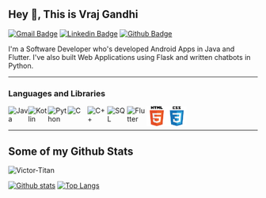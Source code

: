 ## Hey 👋, This is Vraj Gandhi
[![Gmail Badge](https://img.shields.io/badge/-vrajgandhi@hotmail.com-c14438?style=flat&logo=Gmail&logoColor=white&link=mailto:vrajgandhi@hotmail.com)](mailto:vrajgandhi@hotmail.com) 
[![Linkedin Badge](https://img.shields.io/badge/vraj2218-0072b1?style=flat&logo=Linkedin&logoColor=white&link=https://www.linkedin.com/in/vraj2218/)](https://www.linkedin.com/in/vraj2218/)
[![Github Badge](https://img.shields.io/badge/Victor-Titan-grey?style=flat&logo=github&logoColor=white&link=https://github.com/Victor-Titan/)](https://www.github.com/Victor-Titan/) <p align='left'>I'm a Software Developer who's developed Android Apps in Java and Flutter. I've also built Web Applications using Flask and written chatbots in Python.</p>
<hr />

### Languages and Libraries
<img align="left" alt="Java" width="40px" src="https://www.vectorlogo.zone/logos/java/java-icon.svg" />
<img align="left" alt="Kotlin" width="40px" src="https://www.vectorlogo.zone/logos/kotlinlang/kotlinlang-icon.svg" />
<img align="left" alt="Python" width="40px" src="https://www.vectorlogo.zone/logos/python/python-icon.svg" />
<img align="left" alt="C" width="40px" src="https://img.icons8.com/color/48/000000/c-programming.png" />
<img align="left" alt="C++" width="40px" src="https://img.icons8.com/color/2x/c-plus-plus-logo.png" />
<img align="left" alt="SQL" width="40px" src="https://img.icons8.com/color/2x/sql.png" />
<img align="left" alt="Flutter" width="40px" src="https://img.icons8.com/color/2x/flutter.png" />
<img align="left" alt="HTML5" width="40px" src="https://raw.githubusercontent.com/github/explore/80688e429a7d4ef2fca1e82350fe8e3517d3494d/topics/html/html.png" />
<img align="left" alt="CSS3" width="40px" src="https://raw.githubusercontent.com/github/explore/80688e429a7d4ef2fca1e82350fe8e3517d3494d/topics/css/css.png" />
<br />
<br />
<hr />

## Some of my Github Stats
<p align=left> <img src=https://komarev.com/ghpvc/?username=Victor-Titan alt=Victor-Titan /> </p>

[![Github stats](https://github-readme-stats.vercel.app/api?username=Victor-Titan&show_icons=true&include_all_commits=true&layout=compact&theme=tokyonight)](https://github.com/Victor-Titan/github-readme-stats)
[![Top Langs](https://github-readme-stats.vercel.app/api/top-langs/?username=Victor-Titan&layout=compact&theme=tokyonight)](https://github.com/Victor-Titan/github-readme-stats)

<!--## 🏆 GitHub Trophies
<!--
<!--[![trophy](https://github-profile-trophy.vercel.app/?username=Victor-Titan&theme=nord&column=7)](https://github.com/ryo-ma/github-profile-trophy)
